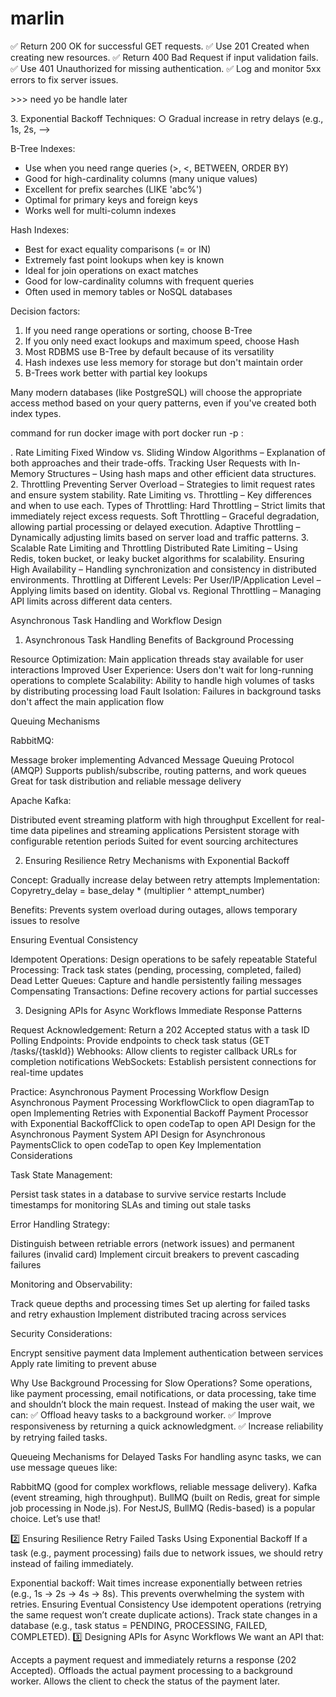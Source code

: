 # marlin

✅ Return 200 OK for successful GET requests.
✅ Use 201 Created when creating new resources.
✅ Return 400 Bad Request if input validation fails.
✅ Use 401 Unauthorized for missing authentication.
✅ Log and monitor 5xx errors to fix server issues.

<!-- ​ Error Handling:
○​ Handling errors and retries with exponential backoff.
○​ Managing idempotency in API retries.    ------------->>>>  need yo be handle later

3.​ Exponential Backoff Techniques:
○​ Gradual increase in retry delays (e.g., 1s, 2s, -->

B-Tree Indexes:

- Use when you need range queries (>, <, BETWEEN, ORDER BY)
- Good for high-cardinality columns (many unique values)
- Excellent for prefix searches (LIKE 'abc%')
- Optimal for primary keys and foreign keys
- Works well for multi-column indexes

Hash Indexes:

- Best for exact equality comparisons (= or IN)
- Extremely fast point lookups when key is known
- Ideal for join operations on exact matches
- Good for low-cardinality columns with frequent queries
- Often used in memory tables or NoSQL databases

Decision factors:

1. If you need range operations or sorting, choose B-Tree
2. If you only need exact lookups and maximum speed, choose Hash
3. Most RDBMS use B-Tree by default because of its versatility
4. Hash indexes use less memory for storage but don't maintain order
5. B-Trees work better with partial key lookups

Many modern databases (like PostgreSQL) will choose the appropriate access method based on your query patterns, even if you've created both index types.

command for run docker image with port
docker run -p <local-port>:<container-port> <image-name>

. Rate Limiting
Fixed Window vs. Sliding Window Algorithms – Explanation of both approaches and their trade-offs.
Tracking User Requests with In-Memory Structures – Using hash maps and other efficient data structures. 2. Throttling
Preventing Server Overload – Strategies to limit request rates and ensure system stability.
Rate Limiting vs. Throttling – Key differences and when to use each.
Types of Throttling:
Hard Throttling – Strict limits that immediately reject excess requests.
Soft Throttling – Graceful degradation, allowing partial processing or delayed execution.
Adaptive Throttling – Dynamically adjusting limits based on server load and traffic patterns. 3. Scalable Rate Limiting and Throttling
Distributed Rate Limiting – Using Redis, token bucket, or leaky bucket algorithms for scalability.
Ensuring High Availability – Handling synchronization and consistency in distributed environments.
Throttling at Different Levels:
Per User/IP/Application Level – Applying limits based on identity.
Global vs. Regional Throttling – Managing API limits across different data centers.

Asynchronous Task Handling and Workflow Design

1. Asynchronous Task Handling
   Benefits of Background Processing

Resource Optimization: Main application threads stay available for user interactions
Improved User Experience: Users don't wait for long-running operations to complete
Scalability: Ability to handle high volumes of tasks by distributing processing load
Fault Isolation: Failures in background tasks don't affect the main application flow

Queuing Mechanisms

RabbitMQ:

Message broker implementing Advanced Message Queuing Protocol (AMQP)
Supports publish/subscribe, routing patterns, and work queues
Great for task distribution and reliable message delivery

Apache Kafka:

Distributed event streaming platform with high throughput
Excellent for real-time data pipelines and streaming applications
Persistent storage with configurable retention periods
Suited for event sourcing architectures

2. Ensuring Resilience
   Retry Mechanisms with Exponential Backoff

Concept: Gradually increase delay between retry attempts
Implementation:
Copyretry_delay = base_delay \* (multiplier ^ attempt_number)

Benefits: Prevents system overload during outages, allows temporary issues to resolve

Ensuring Eventual Consistency

Idempotent Operations: Design operations to be safely repeatable
Stateful Processing: Track task states (pending, processing, completed, failed)
Dead Letter Queues: Capture and handle persistently failing messages
Compensating Transactions: Define recovery actions for partial successes

3. Designing APIs for Async Workflows
   Immediate Response Patterns

Request Acknowledgement: Return a 202 Accepted status with a task ID
Polling Endpoints: Provide endpoints to check task status (GET /tasks/{taskId})
Webhooks: Allow clients to register callback URLs for completion notifications
WebSockets: Establish persistent connections for real-time updates

Practice: Asynchronous Payment Processing
Workflow Design
Asynchronous Payment Processing WorkflowClick to open diagramTap to open
Implementing Retries with Exponential Backoff
Payment Processor with Exponential BackoffClick to open codeTap to open
API Design for the Asynchronous Payment System
API Design for Asynchronous PaymentsClick to open codeTap to open
Key Implementation Considerations

Task State Management:

Persist task states in a database to survive service restarts
Include timestamps for monitoring SLAs and timing out stale tasks

Error Handling Strategy:

Distinguish between retriable errors (network issues) and permanent failures (invalid card)
Implement circuit breakers to prevent cascading failures

Monitoring and Observability:

Track queue depths and processing times
Set up alerting for failed tasks and retry exhaustion
Implement distributed tracing across services

Security Considerations:

Encrypt sensitive payment data
Implement authentication between services
Apply rate limiting to prevent abuse

Why Use Background Processing for Slow Operations?
Some operations, like payment processing, email notifications, or data processing, take time and shouldn’t block the main request. Instead of making the user wait, we can:
✅ Offload heavy tasks to a background worker.
✅ Improve responsiveness by returning a quick acknowledgment.
✅ Increase reliability by retrying failed tasks.

Queueing Mechanisms for Delayed Tasks
For handling async tasks, we can use message queues like:

RabbitMQ (good for complex workflows, reliable message delivery).
Kafka (event streaming, high throughput).
BullMQ (built on Redis, great for simple job processing in Node.js).
For NestJS, BullMQ (Redis-based) is a popular choice. Let’s use that!

2️⃣ Ensuring Resilience
Retry Failed Tasks Using Exponential Backoff
If a task (e.g., payment processing) fails due to network issues, we should retry instead of failing immediately.

Exponential backoff: Wait times increase exponentially between retries (e.g., 1s → 2s → 4s → 8s).
This prevents overwhelming the system with retries.
Ensuring Eventual Consistency
Use idempotent operations (retrying the same request won’t create duplicate actions).
Track state changes in a database (e.g., task status = PENDING, PROCESSING, FAILED, COMPLETED).
3️⃣ Designing APIs for Async Workflows
We want an API that:

Accepts a payment request and immediately returns a response (202 Accepted).
Offloads the actual payment processing to a background worker.
Allows the client to check the status of the payment later.
